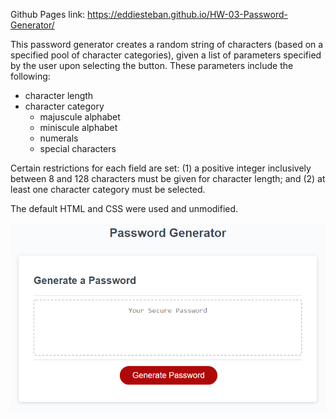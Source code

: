 Github Pages link: https://eddiesteban.github.io/HW-03-Password-Generator/

This password generator creates a random string of characters (based on a specified pool of character categories), given a list of parameters specified by the user upon selecting the button. These parameters include the following:
* character length
* character category
    * majuscule alphabet
    * miniscule alphabet
    * numerals
    * special characters

Certain restrictions for each field are set: (1) a positive integer inclusively between 8 and 128 characters must be given for character length; and (2) at least one character category must be selected.

The default HTML and CSS were used and unmodified.

![Password Generator](./assets/img/03-javascript-homework-demo.png)